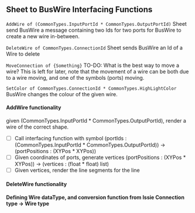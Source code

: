 ## Sheet to BusWire Interfacing Functions

`AddWire of (CommonTypes.InputPortId * CommonTypes.OutputPortId)`
Sheet send BusWire a message containing two Ids for two ports for BusWire to create a new wire in-between.

`DeleteWire of CommonTypes.ConnectionId`
Sheet sends BusWire an Id of a Wire to delete

`MoveConnection of {Something}`
TO-DO: What is the best way to move a wire?
This is left for later, note that the movement of a wire can be both due to a wire moving, and one of the symbols (ports) moving.

`SetColor of CommonTypes.ConnectionId * CommonTypes.HighLightColor`
BusWire changes the colour of the given wire.


#### AddWire functionality
given (CommonTypes.InputPortId * CommonTypes.OutputPortId), render a wire of the correct shape.

- [ ] Call interfacing function with symbol (portIds : (CommonTypes.InputPortId * CommonTypes.OutputPortId)) -> (portPositions : (XYPos * XYPos))
- [ ] Given coordinates of ports, generate vertices (portPositions : (XYPos * XYPos)) -> (vertices : (float * float) list)
- [ ] Given vertices, render the line segments for the line

#### DeleteWire functionality

#### Defining Wire dataType, and conversion function from Issie Connection type -> Wire type
